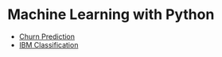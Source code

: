 # Machine Learning with Python

* [Churn Prediction](https://github.com/dvellanki/data-analytics-projects/tree/main/churn-prediction)
* [IBM Classification](https://github.com/dvellanki/data-analytics-projects/tree/main/IBM%20Classification)
